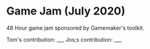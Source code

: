 # Game Jam (July 2020)

48 Hour game jam sponsored by Gamemaker's toolkit.

Tom's contribution: ___
Jos;s contribution: ___